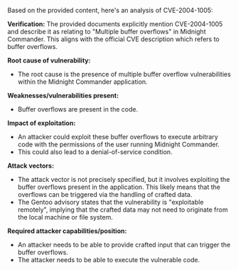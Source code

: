Based on the provided content, here's an analysis of CVE-2004-1005:

**Verification:**
The provided documents explicitly mention CVE-2004-1005 and describe it as relating to "Multiple buffer overflows" in Midnight Commander. This aligns with the official CVE description which refers to buffer overflows.

**Root cause of vulnerability:**
- The root cause is the presence of multiple buffer overflow vulnerabilities within the Midnight Commander application.

**Weaknesses/vulnerabilities present:**
- Buffer overflows are present in the code.

**Impact of exploitation:**
- An attacker could exploit these buffer overflows to execute arbitrary code with the permissions of the user running Midnight Commander.
- This could also lead to a denial-of-service condition.

**Attack vectors:**
- The attack vector is not precisely specified, but it involves exploiting the buffer overflows present in the application. This likely means that the overflows can be triggered via the handling of crafted data.
- The Gentoo advisory states that the vulnerability is "exploitable remotely", implying that the crafted data may not need to originate from the local machine or file system.

**Required attacker capabilities/position:**
- An attacker needs to be able to provide crafted input that can trigger the buffer overflows.
- The attacker needs to be able to execute the vulnerable code.